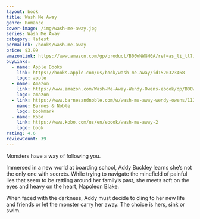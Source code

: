 ```yaml
---
layout: book
title: Wash Me Away
genre: Romance
cover-image: /img/wash-me-away.jpg
series: Wash Me Away
category: latest
permalink: /books/wash-me-away
price: $3.99
amazonLink: https://www.amazon.com/gp/product/B00WNWGH0A/ref=as_li_tl?ie=UTF8&tag=owensmc-20&camp=1789&creative=9325&linkCode=as2&creativeASIN=B00WNWGH0A&linkId=04ff7c85afe1da5891b83575dbb89a27
buyLinks:
  - name: Apple Books
    link: https://books.apple.com/us/book/wash-me-away/id1520323468
    logo: apple
  - name: Amazon
    link: https://www.amazon.com/Wash-Me-Away-Wendy-Owens-ebook/dp/B00WNWGH0A/ref=sr_1_1?dchild=1&keywords=wash+me+away&qid=1593293546&s=digital-text&sr=1-1
    logo: amazon
  - link: https://www.barnesandnoble.com/w/wash-me-away-wendy-owens/1121502681?ean=2940163943975
    name: Barnes & Noble
    logo: bookmark
  - name: Kobo
    link: https://www.kobo.com/us/en/ebook/wash-me-away-2
    logo: book
rating: 4.6
reviewCount: 39
---
```

Monsters have a way of following you.

Immersed in a new world at boarding school, Addy Buckley learns she’s not the only one with secrets. While trying to navigate the minefield of painful lies that seem to be rattling around her family’s past, she meets soft on the eyes and heavy on the heart, Napoleon Blake.

When faced with the darkness, Addy must decide to cling to her new life and friends or let the monster carry her away. The choice is hers, sink or swim.
